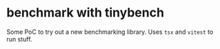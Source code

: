 # benchmark with tinybench

Some PoC to try out a new benchmarking library. Uses `tsx` and `vitest` to run stuff.
